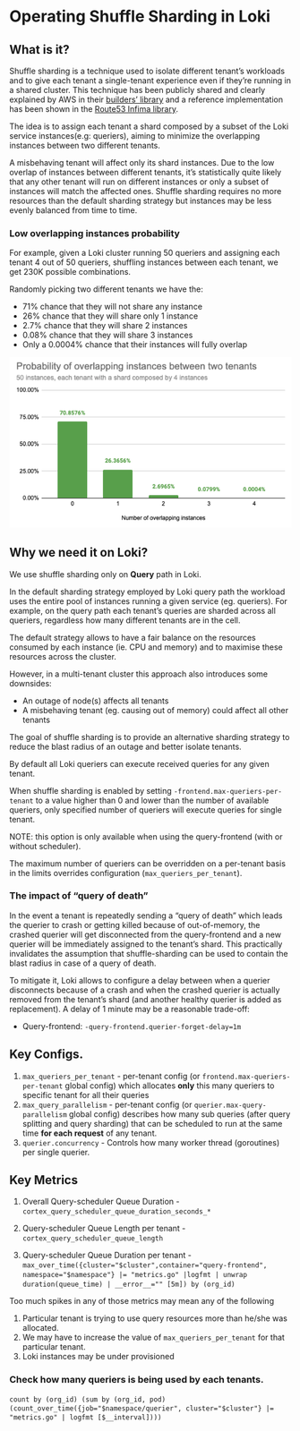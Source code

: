 # Operating Shuffle Sharding in Loki

## What is it?
Shuffle sharding is a technique used to isolate different tenant’s workloads and to give each tenant a single-tenant experience even if they’re running in a shared cluster. This technique has been publicly shared and clearly explained by AWS in their [builders’ library](https://aws.amazon.com/builders-library/workload-isolation-using-shuffle-sharding/) and a reference implementation has been shown in the [Route53 Infima library](https://github.com/awslabs/route53-infima/blob/master/src/main/java/com/amazonaws/services/route53/infima/SimpleSignatureShuffleSharder.java).

The idea is to assign each tenant a shard composed by a subset of the Loki service instances(e.g: queriers), aiming to minimize the overlapping instances between two different tenants.

A misbehaving tenant will affect only its shard instances. Due to the low overlap of instances between different tenants, it’s statistically quite likely that any other tenant will run on different instances or only a subset of instances will match the affected ones.
Shuffle sharding requires no more resources than the default sharding strategy but instances may be less evenly balanced from time to time.

### Low overlapping instances probability
For example, given a Loki cluster running 50 queriers and assigning each tenant 4 out of 50 queriers, shuffling instances between each tenant, we get 230K possible combinations.

Randomly picking two different tenants we have the:

- 71% chance that they will not share any instance
- 26% chance that they will share only 1 instance
- 2.7% chance that they will share 2 instances
- 0.08% chance that they will share 3 instances
- Only a 0.0004% chance that their instances will fully overlap

![overlapping instances probability](./shuffle-sharding-probability.png)

## Why we need it on Loki?
We use shuffle sharding only on **Query** path in Loki.

In the default sharding strategy employed by Loki query path the workload uses the entire pool of instances running a given service (eg. queriers). For example, on the query path each tenant’s queries are sharded across all queriers, regardless how many different tenants are in the cell.

The default strategy allows to have a fair balance on the resources consumed by each instance (ie. CPU and memory) and to maximise these resources across the cluster.

However, in a multi-tenant cluster this approach also introduces some downsides:
- An outage of node(s) affects all tenants
- A misbehaving tenant (eg. causing out of memory) could affect all other tenants

The goal of shuffle sharding is to provide an alternative sharding strategy to reduce the blast radius of an outage and better isolate tenants.

By default all Loki queriers can execute received queries for any given tenant.

When shuffle sharding is enabled by setting `-frontend.max-queriers-per-tenant` to a value higher than 0 and lower than the number of available queriers, only specified number of queriers will execute queries for single tenant.

NOTE: this option is only available when using the query-frontend (with or without scheduler).

The maximum number of queriers can be overridden on a per-tenant basis in the limits overrides configuration (`max_queriers_per_tenant`).

### The impact of “query of death”
In the event a tenant is repeatedly sending a “query of death” which leads the querier to crash or getting killed because of out-of-memory, the crashed querier will get disconnected from the query-frontend and a new querier will be immediately assigned to the tenant’s shard. This practically invalidates the assumption that shuffle-sharding can be used to contain the blast radius in case of a query of death.

To mitigate it, Loki allows to configure a delay between when a querier disconnects because of a crash and when the crashed querier is actually removed from the tenant’s shard (and another healthy querier is added as replacement). A delay of 1 minute may be a reasonable trade-off:

- Query-frontend: `-query-frontend.querier-forget-delay=1m`

## Key Configs.
1. `max_queriers_per_tenant` - per-tenant config (or `frontend.max-queriers-per-tenant` global config) which allocates **only** this many queriers to specific tenant for all their queries
2. `max_query_parallelism` - per-tenant config (or `querier.max-query-parallelism` global config) describes how many sub queries (after query splitting and query sharding) that can be scheduled to run at the same time **for each request** of any tenant.
3. `querier.concurrency` - Controls how many worker thread (goroutines) per single querier.

## Key Metrics

1. Overall Query-scheduler Queue Duration  - `cortex_query_scheduler_queue_duration_seconds_*`

1. Query-scheduler Queue Length per tenant - `cortex_query_scheduler_queue_length`

1. Query-scheduler Queue Duration per tenant - `max_over_time({cluster="$cluster",container="query-frontend", namespace="$namespace"} |= "metrics.go" |logfmt | unwrap duration(queue_time) | __error__="" [5m]) by (org_id)`


Too much spikes in any of those metrics may mean any of the following
1. Particular tenant is trying to use query resources more than he/she was allocated.
2. We may have to increase the value of `max_queriers_per_tenant` for that particular tenant.
3. Loki instances may be under provisioned

### Check how many queriers is being used by each tenants.
```
count by (org_id) (sum by (org_id, pod) (count_over_time({job="$namespace/querier", cluster="$cluster"} |= "metrics.go" | logfmt [$__interval])))
```
